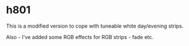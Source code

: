 # h801

This is a modified version to cope with tuneable white day/evening strips.

Also - I've added some RGB effects for RGB strips - fade etc.

